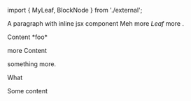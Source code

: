 import { MyLeaf, BlockNode } from './external';

A paragraph with inline jsx component <MyLeaf foo="fooValue">Meh more _Leaf_</MyLeaf> more <Marker type="warning" />.

<BlockNode foo="fooValue">
  Content *foo*

more Content
</BlockNode>

something more.

<UnknownJsxNode>What</UnknownJsxNode>

<MyLeaf foo="fooValue">Some content</MyLeaf>

<MyLeaf foo="fooValue" />
